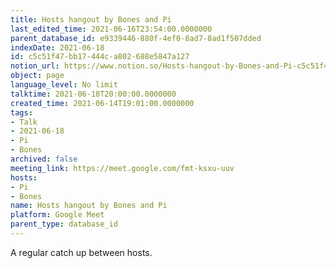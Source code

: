 ```yaml
---
title: Hosts hangout by Bones and Pi
last_edited_time: 2021-06-16T23:54:00.0000000
parent_database_id: e9339446-880f-4ef0-8ad7-8ad1f507dded
indexDate: 2021-06-18
id: c5c51f47-bb17-444c-a802-688e5847a127
notion_url: https://www.notion.so/Hosts-hangout-by-Bones-and-Pi-c5c51f47bb17444ca802688e5847a127
object: page
language_level: No limit
talktime: 2021-06-18T20:00:00.0000000
created_time: 2021-06-14T19:01:00.0000000
tags:
- Talk
- 2021-06-18
- Pi
- Bones
archived: false
meeting_link: https://meet.google.com/fmt-ksxu-uuv
hosts:
- Pi
- Bones
name: Hosts hangout by Bones and Pi
platform: Google Meet
parent_type: database_id
---
```


A regular catch up between hosts.


